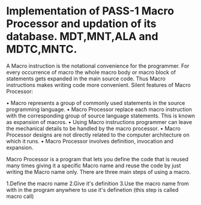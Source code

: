 # Implementation of PASS-1 Macro Processor and updation of its database. MDT,MNT,ALA and MDTC,MNTC.

A Macro instruction is the notational convenience for the programmer. For every occurrence of macro the whole macro body or macro block of statements gets expanded in the main source code. Thus Macro instructions makes writing code more convenient.
Silent features of Macro Processor:

•	Macro represents a group of commonly used statements in the source programming language.
•	Macro Processor replace each macro instruction with the corresponding group of source language statements. This is known as expansion of macros.
•	Using Macro instructions programmer can leave the mechanical details to be handled by the macro processor.
•	Macro Processor designs are not directly related to the computer architecture on which it runs.
•	Macro Processor involves definition, invocation and expansion.

Macro Processor is a program that lets you define the code that is reused many times giving it a specific Macro name and reuse the code by just writing the Macro name only.
There are three main steps of using a macro.

1.Define the macro name
2.Give it's definition
3.Use the macro name from with in the program anywhere to use it's definetion (this step is called macro call)
